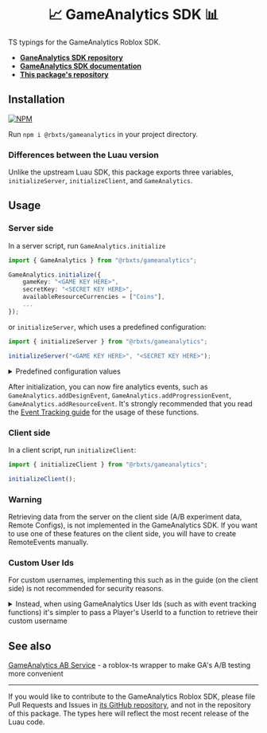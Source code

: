 <h1 align="center">📈 GameAnalytics SDK 📊</h1>

TS typings for the GameAnalytics Roblox SDK.

- **[GaneAnalytics SDK repository](https://github.com/GameAnalytics/GA-SDK-ROBLOX/)**
- **[GameAnalytics SDK documentation](https://docs.gameanalytics.com/integrations/sdk/roblox)**
- **[This package's repository](https://github.com/tacheometry/rbxts-gameanalytics)**

<h2>Installation</h2>

[![NPM](https://nodei.co/npm/@rbxts/gameanalytics.png)](https://npmjs.org/package/@rbxts/gameanalytics)

Run `npm i @rbxts/gameanalytics` in your project directory.

<h3>Differences between the Luau version</h3>

Unlike the upstream Luau SDK, this package exports three variables, `initializeServer`, `initializeClient`, and `GameAnalytics`.

<h2>Usage</h2>

<h3>Server side</h3>

In a server script, run `GameAnalytics.initialize`

```ts
import { GameAnalytics } from "@rbxts/gameanalytics";

GameAnalytics.initialize({
	gameKey: "<GAME KEY HERE>",
	secretKey: "<SECRET KEY HERE>",
	availableResourceCurrencies = ["Coins"],
	...
});
```

or `initializeServer`, which uses a predefined configuration:

```ts
import { initializeServer } from "@rbxts/gameanalytics";

initializeServer("<GAME KEY HERE>", "<SECRET KEY HERE>");
```

<details>
<summary>Predefined configuration values</summary>

```ts
{
	build: "0.1",

	enableInfoLog: true,
	enableVerboseLog: true,

	// debug is enabled in Studio by default
	enableDebugLog: undefined,

	automaticSendBusinessEvents: true,
	reportErrors: true,

	availableCustomDimensions01: [],
	availableCustomDimensions02: [],
	availableCustomDimensions03: [],
	availableResourceCurrencies: [],
	availableResourceItemTypes: [],
	availableGamepasses: []
}
```

</details>

After initialization, you can now fire analytics events, such as `GameAnalytics.addDesignEvent`, `GameAnalytics.addProgressionEvent`, `GameAnalytics.addResourceEvent`. It's strongly recommended that you read the [Event Tracking guide](https://docs.gameanalytics.com/integrations/sdk/roblox/event-tracking) for the usage of these functions.

<h3>Client side</h3>

In a client script, run `initializeClient`:

```ts
import { initializeClient } from "@rbxts/gameanalytics";

initializeClient();
```

<h3>Warning</h3>

Retrieving data from the server on the client side (A/B experiment data, Remote Configs), is not implemented in the GameAnalytics SDK. If you want to use one of these features on the client side, you will have to create RemoteEvents manually.

<h3>Custom User Ids</h3>

For custom usernames, implementing this such as in the guide (on the client side) is not recommended for security reasons.

<details>
<summary>Instead, when using GameAnalytics User Ids (such as with event tracking functions) it's simpler to pass a Player's UserId to a function to retrieve their custom username</summary>

```ts
const getUsername = (player: Player) => {
  // don't actually use DisplayNames
  return player.DisplayName;
};

GameAnalytics.addDesignEvent(getUsername(player), {
  eventId: "testEvent",
});
```

</details>

<h2>See also</h2>

[GameAnalytics AB Service](https://github.com/UrbanIndigo/gameanalytics-ab-testing) - a roblox-ts wrapper to make GA's A/B testing more convenient

---

If you would like to contribute to the GameAnalytics Roblox SDK, please file Pull Requests and Issues in [its GitHub repository](https://github.com/GameAnalytics/GA-SDK-ROBLOX/), and not in the repository of this package. The types here will reflect the most recent release of the Luau code.
